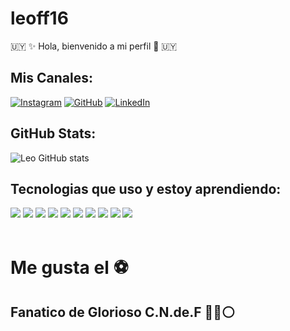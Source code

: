 # leoff16
🇺🇾 ✨ Hola, bienvenido a mi perfil 👋 🇺🇾

## Mis Canales:
[![Instagram](https://img.shields.io/badge/Instagram-E4405F?style=for-the-badge&logo=instagram&logoColor=white)](https://instagram.com/leolivera16?igshid=ZDdkNTZiNTM=)
[![GitHub](https://img.shields.io/badge/GitHub-100000?style=for-the-badge&logo=github&logoColor=white)](https://github.com/leoff16)
[![LinkedIn](https://img.shields.io/badge/LinkedIn-0077B5?style=for-the-badge&logo=linkedin&logoColor=white)](https://www.linkedin.com/in/leonardo-olivera-7049a990/)

## GitHub Stats:
![Leo GitHub stats](https://github-readme-stats.vercel.app/api?username=leoff16&theme=dracula&hide_border=false&include_all_commits=true&count_private=true)<br>



## Tecnologias que uso y estoy aprendiendo:

<div style="display: inline_block">
    <img src="https://img.shields.io/badge/HTML5-E34F26?style=for-the-badge&logo=html5&logoColor=white"/> 
    <img src="https://img.shields.io/badge/CSS3-1572B6?style=for-the-badge&logo=css3&logoColor=white"/> 
    <img src="https://img.shields.io/badge/JavaScript-F7DF1E?style=for-the-badge&logo=javascript&logoColor=black"/> 
    <img src="https://img.shields.io/badge/Python-FFD43B?style=for-the-badge&logo=python&logoColor=blue"/> 
    <img src="https://img.shields.io/badge/Flask-000000?style=for-the-badge&logo=flask&logoColor=white"/> 
    <img src="https://img.shields.io/badge/fastapi-109989?style=for-the-badge&logo=FASTAPI&logoColor=white"/> 
    <img src="https://img.shields.io/badge/Selenium-43B02A?style=for-the-badge&logo=Selenium&logoColor=white"/> 
    <img src="https://img.shields.io/badge/Requests-FFD43B?style=for-the-badge&logo=python&logoColor=blue"/> 
    <img src="https://img.shields.io/badge/MySQL-00000F?style=for-the-badge&logo=mysql&logoColor=white"/> 
    <img src="https://img.shields.io/badge/Django-092E20?style=for-the-badge&logo=django&logoColor=white"/>
</div><br/>


# Me gusta el ⚽

## Fanatico de  Glorioso **C.N.de.F** 🔴🔵⚪
